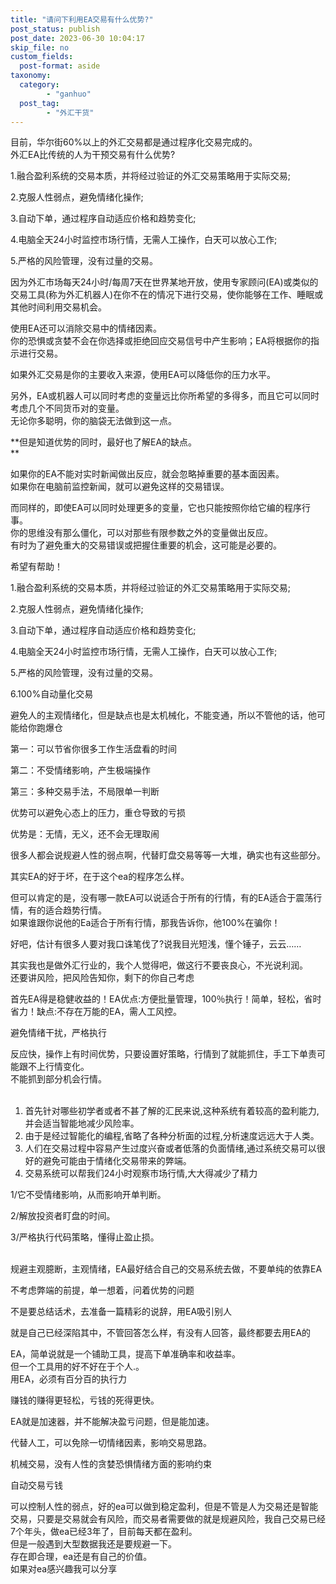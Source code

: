 ```yaml
---
title: "请问下利用EA交易有什么优势?"
post_status: publish
post_date: 2023-06-30 10:04:17
skip_file: no
custom_fields: 
  post-format: aside
taxonomy:
  category:
        - "ganhuo"
  post_tag:
        - "外汇干货"
---
```


目前，华尔街60%以上的外汇交易都是通过程序化交易完成的。  
外汇EA比传统的人为干预交易有什么优势?

1.融合盈利系统的交易本质，并将经过验证的外汇交易策略用于实际交易;

2.克服人性弱点，避免情绪化操作;

3.自动下单，通过程序自动适应价格和趋势变化;

4.电脑全天24小时监控市场行情，无需人工操作，白天可以放心工作;

5.严格的风险管理，没有过量的交易。

因为外汇市场每天24小时/每周7天在世界某地开放，使用专家顾问(EA)或类似的交易工具(称为外汇机器人)在你不在的情况下进行交易，使你能够在工作、睡眠或其他时间利用交易机会。

使用EA还可以消除交易中的情绪因素。  
你的恐惧或贪婪不会在你选择或拒绝回应交易信号中产生影响；EA将根据你的指示进行交易。

如果外汇交易是你的主要收入来源，使用EA可以降低你的压力水平。

另外，EA或机器人可以同时考虑的变量远比你所希望的多得多，而且它可以同时考虑几个不同货币对的变量。  
无论你多聪明，你的脑袋无法做到这一点。

**但是知道优势的同时，最好也了解EA的缺点。  
**

如果你的EA不能对实时新闻做出反应，就会忽略掉重要的基本面因素。  
如果你在电脑前监控新闻，就可以避免这样的交易错误。

而同样的，即使EA可以同时处理更多的变量，它也只能按照你给它编的程序行事。  
你的思维没有那么僵化，可以对那些有限参数之外的变量做出反应。  
有时为了避免重大的交易错误或把握住重要的机会，这可能是必要的。

希望有帮助！

1.融合盈利系统的交易本质，并将经过验证的外汇交易策略用于实际交易;

2.克服人性弱点，避免情绪化操作;

3.自动下单，通过程序自动适应价格和趋势变化;

4.电脑全天24小时监控市场行情，无需人工操作，白天可以放心工作;

5.严格的风险管理，没有过量的交易。

6.100%自动量化交易

避免人的主观情绪化，但是缺点也是太机械化，不能变通，所以不管他的话，他可能给你跑爆仓

第一：可以节省你很多工作生活盘看的时间

第二：​不受情绪影响，产生极端操作

第三：多种交易手法，不局限单一判断​

优势可以避免心态上的压力，重仓导致的亏损

优势是：无情，无义，还不会无理取闹

很多人都会说规避人性的弱点啊，代替盯盘交易等等一大堆，确实也有这些部分。

其实EA的好于坏，在于这个ea的程序怎么样。

但可以肯定的是，没有哪一款EA可以说适合于所有的行情，有的EA适合于震荡行情，有的适合趋势行情。  
如果谁跟你说他的Ea适合于所有行情，那我告诉你，他100%在骗你！

好吧，估计有很多人要对我口诛笔伐了?说我目光短浅，懂个锤子，云云……

其实我也是做外汇行业的，我个人觉得吧，做这行不要丧良心，不光说利润。  
还要讲风险，把风险告知你，剩下的你自己考虑

首先EA得是稳健收益的！EA优点:方便批量管理，100％执行！简单，轻松，省时省力！缺点:不存在万能的EA，需人工风控。

避免情绪干扰，严格执行

反应快，操作上有时间优势，只要设置好策略，行情到了就能抓住，手工下单责可能跟不上行情变化。  
不能抓到部分机会行情。  
​

1. 首先针对哪些初学者或者不甚了解的汇民来说,这种系统有着较高的盈利能力,并会适当智能地减少风险率。
2. 由于是经过智能化的编程,省略了各种分析面的过程,分析速度远远大于人类。
3. 人们在交易过程中容易产生过度兴奋或者低落的负面情绪,通过系统交易可以很好的避免可能由于情绪化交易带来的弊端。
4. 交易系统可以帮我们24小时观察市场行情,大大得减少了精力
    

1/它不受情绪影响，从而影响开单判断。

2/解放投资者盯盘的时间。

3/严格执行代码策略，懂得止盈止损。  
​

规避主观臆断，主观情绪，EA最好结合自己的交易系统去做，不要单纯的依靠EA

不考虑弊端的前提，单一想着，问着优势的问题

不是要总结话术，去准备一篇精彩的说辞，用EA吸引别人

就是自己已经深陷其中，不管回答怎么样，有没有人回答，最终都要去用EA的

EA，简单说就是一个铺助工具，提高下单准确率和收益率。  
但一个工具用的好不好在于个人.。  
用EA，必须有百分百的执行力

赚钱的赚得更轻松，亏钱的死得更快。

EA就是加速器，并不能解决盈亏问题，但是能加速。

代替人工，可以免除一切情绪因素，影响交易思路。

机械交易，没有人性的贪婪恐惧情绪方面的影响约束

自动交易亏钱

可以控制人性的弱点，好的ea可以做到稳定盈利，但是不管是人为交易还是智能交易，只要是交易就会有风险，而交易者需要做的就是规避风险，我自己交易已经7个年头，做ea已经3年了，目前每天都在盈利。  
但是一般遇到大型数据我还是要规避一下。  
存在即合理，ea还是有自己的价值。  
如果对ea感兴趣我可以分享
